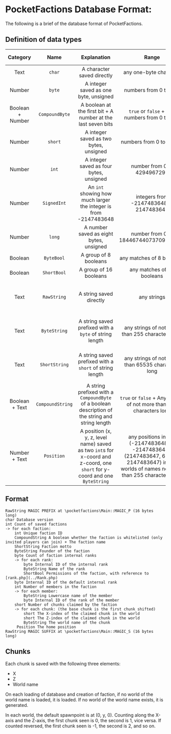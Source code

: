 PocketFactions Database Format:
===
The following is a brief of the database format of PocketFactions.

## Definition of data types
| Category | Name | Explanation | Range | Length (byte(s)) |
| :---: | :---: | :---: | :---: | :---: |
| Text | `char` | A character saved directly | any one-byte character | 1 |
| Number | `byte` | A integer saved as one byte, unsigned | numbers from 0 to 255 | 1 |
| Boolean + Number | `CompoundByte` | A boolean at the first bit + A number at the last seven bits | `true` or `false` + Any numbers from 0 to 127 | 1 |
| Number | `short` | A integer saved as two bytes, unsigned | numbers from 0 to 65535 | 2 |
| Number | `int` | A integer saved as four bytes, unsigned | number from 0 to 4294967295 | 4 |
| Number | `SignedInt` | An `int` showing how much larger the integer is from -2147483648 | integers from -2147483648 to 2147483647 | 4
| Number | `long` | A number saved as eight bytes, unsigned | number from 0 to 18446744073709551615 | 8 |
| Boolean | `ByteBool` | A group of 8 booleans | any matches of 8 booleans | 1 |
| Boolean | `ShortBool` | A group of 16 booleans | any matches of 16 booleans | 2 |
| Text | `RawString` | A string saved directly | any strings | The number of characters in the string |
| Text | `ByteString` | A string saved prefixed with a `byte` of string length | any strings of not more than 255 characters long | 1 + The number of characters in the string |
| Text | `ShortString` | A string saved prefixed with a `short` of string length | any strings of not more than 65535 characters long | 2 + The number of characters in the string |
| Boolean + Text | `CompoundString` | A string prefixed with a `CompoundByte` of a boolean description of the string and string length | `true` or `false` + Any strings of not more than 127 characters long | 1 + The number of characters in the string |
| Number + Text | `Position` | A position (x, y, z, level name) saved as two `int`s for x-coord and z-coord, one `short` for y-coord and one `ByteString` | any positions inside (-2147483648, 0, -2147483648):(2147483647, 65535, 2147483647) in any worlds of names not more than 255 characters long | 11 + The number of characters in the world name |

## Format
```
RawString MAGIC PREFIX at \pocketfactions\Main::MAGIC_P (16 bytes long)
char Database version
int Count of saved factions
-> for each faction:
    int Unique faction ID
    CompoundString A boolean whether the faction is whitelisted (only invited players can join) + The faction name
    ShortString Faction motto
    ByteString Founder of the faction
    byte Count of faction internal ranks
    -> for each rank:
        byte Internal ID of the internal rank
        ByteString Name of the rank
        ShortBool Permissions of the faction, with reference to [rank.php](../Rank.php)
    byte Internal ID of the default internal rank
    int Number of members in the faction
    -> for each member:
        ByteString Lowercase name of the member
        byte Internal ID of the rank of the member
    short Number of chunks claimed by the faction
    -> for each chunk: (the base chunk is the first chunk shifted)
        short The X-index of the claimed chunk in the world
        short The Z-index of the claimed chunk in the world
        ByteString The world name of the chunk
     Position The home position
RawString MAGIC SUFFIX at \pocketfactions\Main::MAGIC_S (16 bytes long)
```

## Chunks
Each chunk is saved with the following three elements:
* X
* Z
* World name

On each loading of database and creation of faction, if no world of the world name is loaded, it is loaded. If no world of the world name exists, it is generated.

In each world, the default spawnpoint is at (0, y, 0). Counting along the X-axis and the Z-axis, the first chunk seen is 0, the second is 1, vice versa. If counted reversed, the first chunk seen is -1, the second is 2, and so on.
